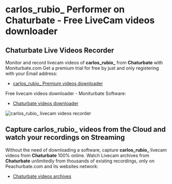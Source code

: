 # carlos_rubio_ Performer on Chaturbate - Free LiveCam videos downloader

## Chaturbate Live Videos Recorder

Monitor and record livecam videos of **carlos_rubio_** from **Chaturbate** with Moniturbate.com
Get a premium trial for free by just and only registering with your Email address:
* [carlos_rubio_ Premium videos downloader](https://moniturbate.com/request-demo-licence-key.html)

Free livecam videos downloader - Moniturbate Software:
* [Chaturbate videos downloader](https://moniturbate.com/moniturbate-download-software.html)

![carlos_rubio_ livecam videos recorder](https://peachurnet.com/templates/moniturbate-software.png)


## Capture carlos_rubio_ videos from the Cloud and watch your recordings on Streaming

Without the need of downloading a software, capture **carlos_rubio_** livecam videos from **Chaturbate** 100% online.
Watch Livecam archives from **Chaturbate** unlimitedly from thousands of existing recordings, only on Peachurbate.com and its websites network:
* [Chaturbate videos archives](https://peachurnet.com/)